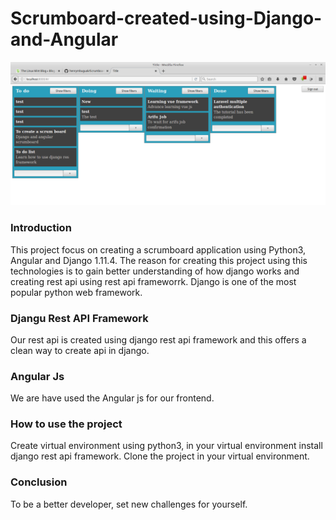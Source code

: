 # Scrumboard-created-using-Django-and-Angular
<p align="center"><img src="https://github.com/henrymbuguak/Scrumboard-created-using-Django-and-Angular/blob/master/djangular.png"></p>

### Introduction

This project focus on creating a scrumboard application using Python3, Angular and Django 1.11.4. The reason for creating this project  using this technologies is to gain better understanding of how django works and creating rest api using rest api frameworrk. Django is one of the most popular python web framework.

### Djangu Rest API Framework

Our rest api is created using django rest api framework and this offers a clean way to create api in django.

### Angular Js

We are have used the Angular js for our frontend.

### How to use the project

Create virtual environment using python3, in your virtual environment install django rest api framework. Clone the project in your virtual environment.

### Conclusion

To be a better developer, set new challenges for yourself.

